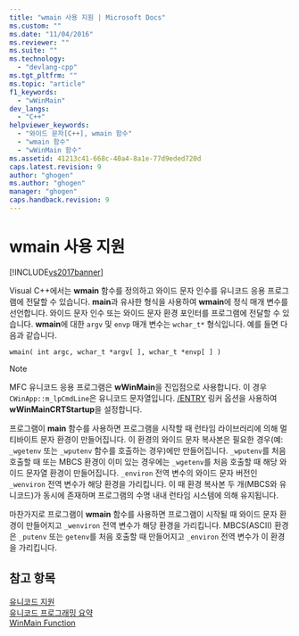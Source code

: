 ```yaml
---
title: "wmain 사용 지원 | Microsoft Docs"
ms.custom: ""
ms.date: "11/04/2016"
ms.reviewer: ""
ms.suite: ""
ms.technology: 
  - "devlang-cpp"
ms.tgt_pltfrm: ""
ms.topic: "article"
f1_keywords: 
  - "wWinMain"
dev_langs: 
  - "C++"
helpviewer_keywords: 
  - "와이드 문자[C++], wmain 함수"
  - "wmain 함수"
  - "wWinMain 함수"
ms.assetid: 41213c41-668c-40a4-8a1e-77d9eded720d
caps.latest.revision: 9
author: "ghogen"
ms.author: "ghogen"
manager: "ghogen"
caps.handback.revision: 9
---
```

# wmain 사용 지원
[!INCLUDE[vs2017banner](../assembler/inline/includes/vs2017banner.md)]

Visual C\+\+에서는 **wmain** 함수를 정의하고 와이드 문자 인수를 유니코드 응용 프로그램에 전달할 수 있습니다.  **main**과 유사한 형식을 사용하여 **wmain**에 정식 매개 변수를 선언합니다.  와이드 문자 인수 또는 와이드 문자 환경 포인터를 프로그램에 전달할 수 있습니다.  **wmain**에 대한 `argv` 및 `envp` 매개 변수는 `wchar_t*` 형식입니다.  예를 들면 다음과 같습니다.  
  
```  
wmain( int argc, wchar_t *argv[ ], wchar_t *envp[ ] )  
```  
  
> [!NOTE]
>  MFC 유니코드 응용 프로그램은 **wWinMain**을 진입점으로 사용합니다.  이 경우 `CWinApp::m_lpCmdLine`은 유니코드 문자열입니다.  [\/ENTRY](../build/reference/entry-entry-point-symbol.md) 링커 옵션을 사용하여 **wWinMainCRTStartup**을 설정합니다.  
  
 프로그램이 **main** 함수를 사용하면 프로그램을 시작할 때 런타임 라이브러리에 의해 멀티바이트 문자 환경이 만들어집니다.  이 환경의 와이드 문자 복사본은 필요한 경우\(예: `_wgetenv` 또는 `_wputenv` 함수를 호출하는 경우\)에만 만들어집니다.  `_wputenv`를 처음 호출할 때 또는 MBCS 환경이 이미 있는 경우에는 `_wgetenv`를 처음 호출할 때 해당 와이드 문자열 환경이 만들어집니다.  `_environ` 전역 변수의 와이드 문자 버전인 `_wenviron` 전역 변수가 해당 환경을 가리킵니다.  이 때 환경 복사본 두 개\(MBCS와 유니코드\)가 동시에 존재하며 프로그램의 수명 내내 런타임 시스템에 의해 유지됩니다.  
  
 마찬가지로 프로그램이 **wmain** 함수를 사용하면 프로그램이 시작될 때 와이드 문자 환경이 만들어지고 `_wenviron` 전역 변수가 해당 환경을 가리킵니다.  MBCS\(ASCII\) 환경은 `_putenv` 또는 `getenv`를 처음 호출할 때 만들어지고 `_environ` 전역 변수가 이 환경을 가리킵니다.  
  
## 참고 항목  
 [유니코드 지원](../text/support-for-unicode.md)   
 [유니코드 프로그래밍 요약](../text/unicode-programming-summary.md)   
 [WinMain Function](http://msdn.microsoft.com/library/windows/desktop/ms633559)